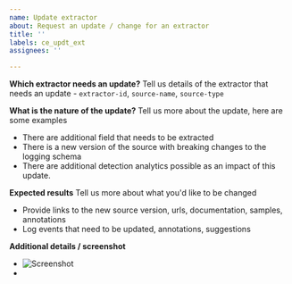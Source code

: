 ```yaml
---
name: Update extractor
about: Request an update / change for an extractor
title: ''
labels: ce_updt_ext
assignees: ''

---
```


**Which extractor needs an update?**
Tell us details of the extractor that needs an update - `extractor-id`, `source-name`, `source-type`

**What is the nature of the update?**
Tell us more about the update, here are some examples
- There are additional field that needs to be extracted
- There is a new version of the source with breaking changes to the logging schema
- There are additional detection analytics possible as an impact of this update.

**Expected results**
Tell us more about what you'd like to be changed
- Provide links to the new source version, urls, documentation, samples, annotations
- Log events that need to be updated, annotations, suggestions

**Additional details / screenshot**
- ![Screenshot]()
-
